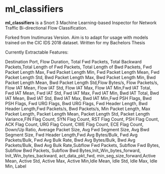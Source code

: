 # ml_classifiers
**ml_classifiers** is a Snort 3 Machine Learning-based Inspector for Network Traffic Bi-directional Flow Classification.

Forked from Inutimuras Version. Aim is to adapt for usage with models trained on the CIC IDS 2018 dataset.
Written for my Bachelors Thesis


Currently Extractable Features:

  Destination Port, Flow Duration, Total Fwd Packets, Total Backward
  Packets,Total Length of Fwd Packets, Total Length of Bwd Packets, Fwd
  Packet Length Max, Fwd Packet Length Min, Fwd Packet Length Mean, Fwd
  Packet Length Std, Bwd Packet Length Max, Bwd Packet Length Min, Bwd
  Packet Length Mean, Bwd Packet Length Std,Flow Bytes/s, Flow Packets/s,
  Flow IAT Mean, Flow IAT Std, Flow IAT Max, Flow IAT Min,Fwd IAT Total,
  Fwd IAT Mean, Fwd IAT Std, Fwd IAT Max, Fwd IAT Min, Bwd IAT Total, Bwd
  IAT Mean, Bwd IAT Std, Bwd IAT Max, Bwd IAT Min,Fwd PSH Flags, Bwd PSH
  Flags, Fwd URG Flags, Bwd URG Flags, Fwd Header Length, Bwd Header
  Length,Fwd Packets/s, Bwd Packets/s, Min Packet Length, Max Packet
  Length, Packet Length Mean, Packet Length Std, Packet Length Variance,FIN
  Flag Count, SYN Flag Count, RST Flag Count, PSH Flag Count, ACK Flag
  Count, URG Flag Count, CWE Flag Count, ECE Flag Count, Down/Up Ratio,
  Average Packet Size, Avg Fwd Segment Size, Avg Bwd Segment Size, Fwd
  Header Length,Fwd Avg Bytes/Bulk, Fwd Avg Packets/Bulk, Fwd Avg Bulk
  Rate, Bwd Avg Bytes/Bulk, Bwd Avg Packets/Bulk, Bwd Avg Bulk Rate,Subflow
  Fwd Packets, Subflow Fwd Bytes, Subflow Bwd Packets, Subflow Bwd
  Bytes,Init_Win_bytes_forward, Init_Win_bytes_backward, act_data_pkt_fwd,
  min_seg_size_forward,Active Mean, Active Std, Active Max, Active Min,Idle
  Mean, Idle Std, Idle Max, Idle Min, Label
  
